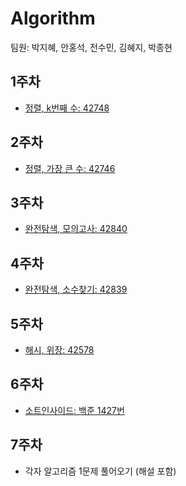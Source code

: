 # Algorithm

팀원: 박지혜, 안홍석, 전수민, 김혜지, 박종현 

## 1주차

- [정렬, k번째 수: 42748](https://programmers.co.kr/learn/courses/30/lessons/42748)


## 2주차 

- [정렬, 가장 큰 수: 42746](https://programmers.co.kr/learn/courses/30/lessons/42746)

## 3주차

- [완전탐색, 모의고사: 42840](https://programmers.co.kr/learn/courses/30/lessons/42840?language=swift)

## 4주차

- [완전탐색, 소수찾기: 42839](https://programmers.co.kr/learn/courses/30/lessons/42839?language=swift)

## 5주차

- [해시, 위장: 42578](https://programmers.co.kr/learn/courses/30/lessons/42578?language=swift)

## 6주차

- [소트인사이드: 백준 1427번](https://www.acmicpc.net/problem/1427)

## 7주차

- 각자 알고리즘 1문제 풀어오기 (해설 포함)
